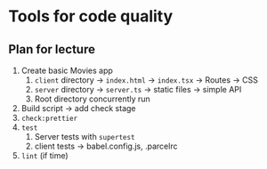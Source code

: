 # Tools for code quality

## Plan for lecture

1. Create basic Movies app
   1. `client` directory -> `index.html` -> `index.tsx` -> Routes -> CSS
   2. `server` directory -> `server.ts` -> static files -> simple API
   3. Root directory concurrently run
2. Build script -> add check stage
3. `check:prettier`
4. `test`
   1. Server tests with `supertest`
   2. client tests -> babel.config.js, .parcelrc
5. `lint` (if time)
